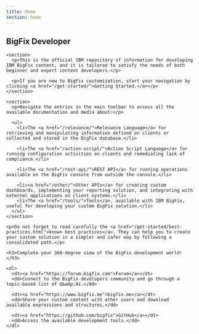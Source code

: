 ```yaml
---
title: Home
section: home
---
```


<div class="container-left">
  <article class="article">
    <h1>BigFix Developer</h1>

    <section>
      <p>This is the official IBM repository of information for developing IBM BigFix content, and it is tailored to satisfy the needs of both beginner and expert content developers.</p>

      <p>If you are new to BigFix customization, start your navigation by clicking <a href="/get-started/">Getting Started.</a></p>
    </section>

    <section>
      <p>Navigate the entries in the main toolbar to access all the available documentation and media about:</p>

      <ul>
        <li>The <a href="/relevance/">Relevance Language</a> for retrieving and manipulating information defined on clients or collected and stored in the BigFix database.</li>

        <li>The <a href="/action-script/">Action Script Language</a> for running configuration activities on clients and remediating lack of compliance.</li>

        <li>The <a href="/rest-api/">REST API</a> for running operations available on the BigFix console from outside the console.</li>

        <li><a href="/other/">Other APIs</a> for creating custom dashboards, implementing your reporting solution, and integrating with external applications on client systems.</li>
        <li>The <a href="/tools/">Tools</a>, available with IBM BigFix, useful for developing your custom BigFix solution.</li>
	  </ul>
    </section>

  <!---  <section>
      <p>Learn how to implement these use case scenarios and which languages or API to use to:</p>

      <ul>
        <li><strong>Manage custom content on clients</strong>
          <ul>
            <li><a href="https://developer.bigfix.com/examples/custom-computer-group.html">Use Relevance to create a computer group</a></li>
            <li>Retrieve client custom settings and display them on the console.</li>
            <li>Enforce a custom policy.</li>
            <li>Run custom commands or configuration activities on clients.</li>
          </ul>
        </li>

        <li><strong>Customize interfaces</strong>
          <ul>
            <li>Create my custom dashboard to view from the console.</li>
            <li>Create my custom reporting in textual and graphical format against BigFix collected data.</li>
          </ul>
        </li>

        <li><strong>Customize integrations</strong>
          <ul>
            <li>Aggregate data contained in different BigFix environment into web reports.</li>
            <li>Use data inspected on the client as input for a local proprietary application.</li>
            <li>Run operations available on the BigFix console from outside the console and automate tasks.</li>
          </ul>
        </li>
      </ul>

      <p>You can access the list of available scenarios from any page in this site by clicking <a href="/examples/">Examples</a> in the main toolbar.</p>
    </section>
  --->
    
    <p>Do not forget to read carefully the <a href="/get-started/best-practices.html">known best practices</a>. They can help you to create your custom solution in a simpler and safer way by following a consolidated path.</p>
  </article>
</div>

<div class="container-right">
  <aside class="side-nav">
    
    <h3>Complete your 360-degree view of the BigFix development world!</h3>

    <dl>
      <dt><a href="https://forum.bigfix.com">Forum</a></dt>
      <dd>Connect to the BigFix developers community and go through a topic-based list of Q&amp;As.</dd>

      <dt><a href="https://www.bigfix.me">bigfix.me</a></dt>
      <dd>Share your custom content with other users and download available expressions and structures.</dd>

      <dt><a href="https://github.com/bigfix">GitHub</a></dt>
      <dd>Access the available development tools.</dd>
    </dl>
  
  </aside>
</div>
